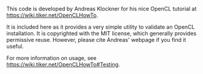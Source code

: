 This code is developed by Andreas Klockner for his nice OpenCL tutorial at https://wiki.tiker.net/OpenCLHowTo.

It is included here as it provides a very simple utility to validate an OpenCL installation. It is copyrighted
with the MIT license, which generally provides permissive reuse. However, please cite Andreas' webpage if you
find it useful. 

For more information on usage, see https://wiki.tiker.net/OpenCLHowTo#Testing.
